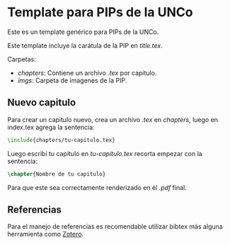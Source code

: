 # Template para PIPs de la UNCo

Este es un template genérico para PIPs de la UNCo.

Este template incluye la carátula de la PIP en _title.tex_.

Carpetas:

- _chapters_: Contiene un archivo _.tex_ por capítulo.
- _imgs_: Carpeta de imagenes de la PIP.

## Nuevo capitulo

Para crear un capitulo nuevo, crea un archivo _.tex_ en _chapters_, luego en index.tex agrega la sentencia:

```tex
\include{chapters/tu-capitulo.tex}
```

Luego escribí tu capítulo en _tu-capitulo.tex_ recorta empezar con la sentencia:

```tex
\chapter{Nombre de tu capitulo}
```

Para que este sea correctamente renderizado en él _.pdf_ final.

## Referencias

Para el manejo de referencias es recomendable utilizar bibtex más alguna herramienta como [Zotero](https://zotero.org).
